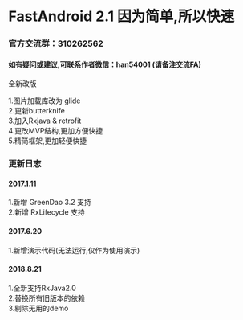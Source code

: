 ﻿# FastAndroid 2.1  因为简单,所以快速
<h3>官方交流群：310262562</h3>
<h4>如有疑问或建议,可联系作者微信：han54001 (请备注交流FA)</h4>
全新改版

1.图片加载库改为 glide<Br/>
2.更新butterknife<Br/>
3.加入Rxjava & retrofit<Br/>
4.更改MVP结构,更加方便快捷<Br/>
5.精简框架,更加轻便快捷<Br/>

<h3>更新日志</h3>

<h4>2017.1.11</h4>
1.新增 GreenDao 3.2 支持<Br/>
2.新增 RxLifecycle 支持<Br/>

<h4>2017.6.20</h4>
1.新增演示代码(无法运行,仅作为使用演示)<Br/>

<h4>2018.8.21</h4>
1.全新支持RxJava2.0<Br/>
2.替换所有旧版本的依赖<Br/>
3.剔除无用的demo<Br/>